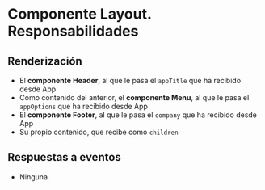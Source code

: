 # Componente Layout. Responsabilidades

## Renderización

-   El **componente Header**, al que le pasa el `appTitle` que ha recibido desde App
-   Como contenido del anterior, el **componente Menu**, al que le pasa el `appOptions` que ha recibido desde App
-   El **componente Footer**, al que le pasa el `company` que ha recibido desde App
-   Su propio contenido, que recibe como `children`

## Respuestas a eventos

-   Ninguna
